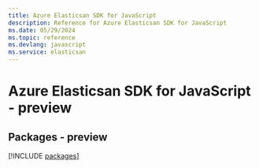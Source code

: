 ```yaml
---
title: Azure Elasticsan SDK for JavaScript
description: Reference for Azure Elasticsan SDK for JavaScript
ms.date: 05/29/2024
ms.topic: reference
ms.devlang: javascript
ms.service: elasticsan
---
```

# Azure Elasticsan SDK for JavaScript - preview
## Packages - preview
[!INCLUDE [packages](elasticsan-index.md)]
